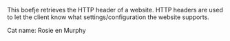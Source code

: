 This boefje retrieves the HTTP header of a website. HTTP headers are used to let the client know what settings/configuration the website supports.

Cat name: Rosie en Murphy